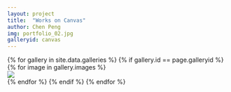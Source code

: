 ```yaml
---
layout: project
title:  "Works on Canvas"
author: Chen Peng
img: portfolio_02.jpg
galleryid: canvas
---
```


<div class="grid">
<div class="grid-sizer"></div>
{% for gallery in site.data.galleries %}
  {% if gallery.id == page.galleryid %}
  {% for image in gallery.images %}
  <div class="grid-item">
  <a href="{{ site.baseurl }}{{ gallery.imagefolder }}/{{ image.name }}" data-lightbox="gallery.id"
  data-title="{{ image.text }}">
    <img src="{{ site.baseurl }}{{ gallery.imagefolder }}/{{ image.name }}"> 
  </a>
  </div>
  {% endfor %}
  {% endif %}
{% endfor %}
</div>

